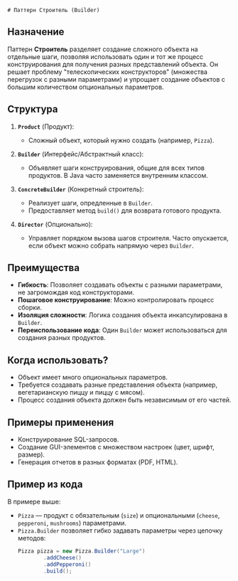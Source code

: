     # Паттерн Строитель (Builder)

## Назначение
Паттерн **Строитель** разделяет создание сложного объекта на отдельные шаги, позволяя использовать один и тот же процесс конструирования для получения разных представлений объекта. Он решает проблему "телескопических конструкторов" (множества перегрузок с разными параметрами) и упрощает создание объектов с большим количеством опциональных параметров.

## Структура

1. **`Product`** (Продукт):
    - Сложный объект, который нужно создать (например, `Pizza`).

2. **`Builder`** (Интерфейс/Абстрактный класс):
    - Объявляет шаги конструирования, общие для всех типов продуктов. В Java часто заменяется внутренним классом.

3. **`ConcreteBuilder`** (Конкретный строитель):
    - Реализует шаги, опредленные в `Builder`.
    - Предоставляет метод `build()` для возврата готового продукта.

4. **`Director`** (Опционально):
    - Управляет порядком вызова шагов строителя. Часто опускается, если объект можно собрать напрямую через `Builder`.

## Преимущества
- **Гибкость**: Позволяет создавать объекты с разными параметрами, не загромождая код конструкторами.
- **Пошаговое конструирование**: Можно контролировать процесс сборки.
- **Изоляция сложности**: Логика создания объекта инкапсулирована в `Builder`.
- **Переиспользование кода**: Один `Builder` может использоваться для создания разных продуктов.

## Когда использовать?
- Объект имеет много опциональных параметров.
- Требуется создавать разные представления объекта (например, вегетарианскую пиццу и пиццу с мясом).
- Процесс создания объекта должен быть независимым от его частей.

## Примеры применения
- Конструирование SQL-запросов.
- Создание GUI-элементов с множеством настроек (цвет, шрифт, размер).
- Генерация отчетов в разных форматах (PDF, HTML).

## Пример из кода
В примере выше:
- `Pizza` — продукт с обязательным (`size`) и опциональными (`cheese`, `pepperoni`, `mushrooms`) параметрами.
- `Pizza.Builder` позволяет гибко задавать параметры через цепочку методов:
  ```java
  Pizza pizza = new Pizza.Builder("Large")
          .addCheese()
          .addPepperoni()
          .build();
  ```